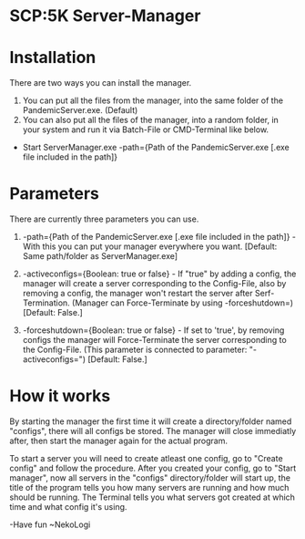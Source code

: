 # SCP:5K Server-Manager

# Installation
There are two ways you can install the manager.

1. You can put all the files from the manager, into the same folder of the PandemicServer.exe. (Default)
2. You can also put all the files of the manager, into a random folder, in your system and run it via Batch-File or CMD-Terminal like below.

- Start ServerManager.exe -path={Path of the PandemicServer.exe [.exe file included in the path]}


# Parameters
There are currently three parameters you can use.

1. -path={Path of the PandemicServer.exe [.exe file included in the path]} - With this you can put your manager everywhere you want.
   [Default: Same path/folder as ServerManager.exe]
   
2. -activeconfigs={Boolean: true or false} - If "true" by adding a config, the manager will create a server corresponding to the Config-File, also by removing a config, the manager won't restart the server after Serf-Termination.
   (Manager can Force-Terminate by using -forceshutdown=)
   [Default: False.]

3. -forceshutdown={Boolean: true or false} - If set to 'true', by removing configs the manager will Force-Terminate the server corresponding to the Config-File.
   (This parameter is connected to parameter: "-activeconfigs=")
   [Default: False.]


# How it works
By starting the manager the first time it will create a directory/folder named "configs", there will all configs be stored.
The manager will close immediatly after, then start the manager again for the actual program.

To start a server you will need to create atleast one config, go to "Create config" and follow the procedure.
After you created your config, go to "Start manager", now all servers in the "configs" directory/folder will start up, the title of the program tells you how many servers are running and how much should be running.
The Terminal tells you what servers got created at which time and what config it's using.

-Have fun
~NekoLogi
